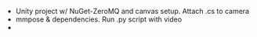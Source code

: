 - Unity project w/ NuGet-ZeroMQ and canvas setup. Attach .cs to camera
- mmpose & dependencies. Run .py script with video
- 
